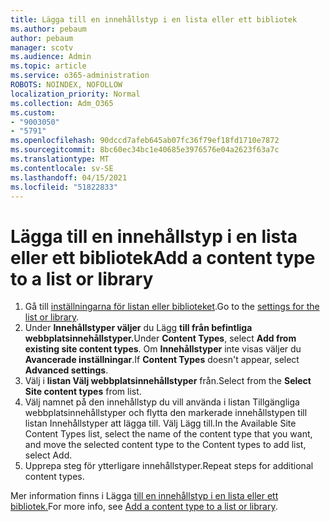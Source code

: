 ```yaml
---
title: Lägga till en innehållstyp i en lista eller ett bibliotek
ms.author: pebaum
author: pebaum
manager: scotv
ms.audience: Admin
ms.topic: article
ms.service: o365-administration
ROBOTS: NOINDEX, NOFOLLOW
localization_priority: Normal
ms.collection: Adm_O365
ms.custom:
- "9003050"
- "5791"
ms.openlocfilehash: 90dccd7afeb645ab07fc36f79ef18fd1710e7872
ms.sourcegitcommit: 8bc60ec34bc1e40685e3976576e04a2623f63a7c
ms.translationtype: MT
ms.contentlocale: sv-SE
ms.lasthandoff: 04/15/2021
ms.locfileid: "51822833"
---
```

# <a name="add-a-content-type-to-a-list-or-library"></a><span data-ttu-id="cdf53-102">Lägga till en innehållstyp i en lista eller ett bibliotek</span><span class="sxs-lookup"><span data-stu-id="cdf53-102">Add a content type to a list or library</span></span>

1. <span data-ttu-id="cdf53-103">Gå till  [inställningarna för listan eller biblioteket](https://support.microsoft.com/en-us/office/edit-list-settings-in-sharepoint-online-4d35793b-246e-42a3-990c-563a83795b7f).</span><span class="sxs-lookup"><span data-stu-id="cdf53-103">Go to the  [settings for the list or library](https://support.microsoft.com/en-us/office/edit-list-settings-in-sharepoint-online-4d35793b-246e-42a3-990c-563a83795b7f).</span></span>
2. <span data-ttu-id="cdf53-104">Under **Innehållstyper väljer** du Lägg **till från befintliga webbplatsinnehållstyper.**</span><span class="sxs-lookup"><span data-stu-id="cdf53-104">Under  **Content Types**, select  **Add from existing site content types**.</span></span> <span data-ttu-id="cdf53-105">Om  **Innehållstyper**  inte visas väljer du  **Avancerade inställningar**.</span><span class="sxs-lookup"><span data-stu-id="cdf53-105">If  **Content Types**  doesn't appear, select  **Advanced settings**.</span></span>
3. <span data-ttu-id="cdf53-106">Välj i  **listan Välj webbplatsinnehållstyper**  från.</span><span class="sxs-lookup"><span data-stu-id="cdf53-106">Select from the  **Select Site content types**  from list.</span></span>
4. <span data-ttu-id="cdf53-107">Välj namnet på den innehållstyp du vill använda i listan Tillgängliga webbplatsinnehållstyper och flytta den markerade innehållstypen till listan Innehållstyper att lägga till. Välj Lägg till.</span><span class="sxs-lookup"><span data-stu-id="cdf53-107">In the Available Site Content Types list, select the name of the content type that you want, and move the selected content type to the Content types to add list, select Add.</span></span>
5. <span data-ttu-id="cdf53-108">Upprepa steg för ytterligare innehållstyper.</span><span class="sxs-lookup"><span data-stu-id="cdf53-108">Repeat steps for additional content types.</span></span>

<span data-ttu-id="cdf53-109">Mer information finns i Lägga [till en innehållstyp i en lista eller ett bibliotek.](https://support.microsoft.com/en-us/office/add-a-content-type-to-a-list-or-library-917366ae-f7a2-47ad-87a5-9689a1884e60)</span><span class="sxs-lookup"><span data-stu-id="cdf53-109">For more info, see  [Add a content type to a list or library](https://support.microsoft.com/en-us/office/add-a-content-type-to-a-list-or-library-917366ae-f7a2-47ad-87a5-9689a1884e60).</span></span>